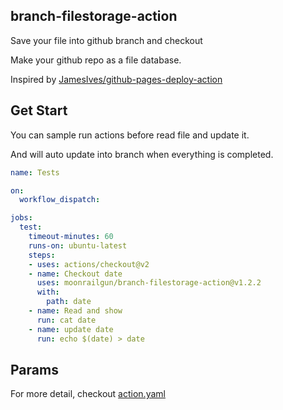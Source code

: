 ## branch-filestorage-action

Save your file into github branch and checkout

Make your github repo as a file database.

Inspired by [JamesIves/github-pages-deploy-action](https://github.com/JamesIves/github-pages-deploy-action)


## Get Start

You can sample run actions before read file and update it.

And will auto update into branch when everything is completed.

```yaml
name: Tests

on:
  workflow_dispatch:

jobs:
  test:
    timeout-minutes: 60
    runs-on: ubuntu-latest
    steps:
    - uses: actions/checkout@v2
    - name: Checkout date
      uses: moonrailgun/branch-filestorage-action@v1.2.2
      with:
        path: date
    - name: Read and show
      run: cat date
    - name: update date
      run: echo $(date) > date
```

## Params

For more detail, checkout [action.yaml](action.yaml)

